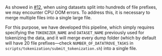 As showed in [#12](https://github.com/swiss-ai/Megatron-LM/pull/12), when using datasets split into hundreds of file prefixes, we may encounter CPU OOM errors. To address this, it is necessary to merge multiple files into a single large file. 

For this purpose, we have developed this pipeline, which simply requires specifying the `TOKENIZER_NAME` and `DATASET_NAME` previously used for tokenizing the data, and it will merge every dump folder (which by default will have 20 file prefixes—check `NUMBER_OF_DATATROVE_TASKS` in `scripts/tokenization/submit_tokenization.sh`) into a single file.

